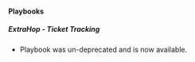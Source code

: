 
#### Playbooks
##### ExtraHop - Ticket Tracking
- Playbook was un-deprecated and is now available.
